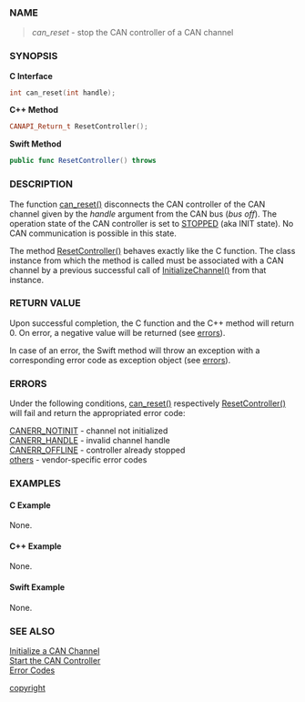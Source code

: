 ### NAME

> *can_reset* - stop the CAN controller of a CAN channel

### SYNOPSIS

<a id="can_reset"></a>
**C Interface**
```C
int can_reset(int handle);
```
<a id="resetcontroller"></a>
**C++ Method**
```C++
CANAPI_Return_t ResetController();
```
<a id="swift_resetcontroller"></a>
**Swift Method**
```Swift
public func ResetController() throws
```

### DESCRIPTION

The function [can_reset()](#can_reset) disconnects the CAN controller of the CAN channel given by the *handle* argument from the CAN bus (*bus off*).
The operation state of the CAN controller is set to [STOPPED](/reference/status_register#status_bit_can_stopped) (aka INIT state).
No CAN communication is possible in this state.

The method [ResetController()](#resetcontroller) behaves exactly like the C function.
The class instance from which the method is called must be associated with a CAN channel by a previous successful call of [InitializeChannel()](/reference/can_init#initializechannel) from that instance.

### RETURN VALUE

Upon successful completion, the C function and the C++ method will return 0. On error, a negative value will be returned (see [errors](#errors)).

In case of an error, the Swift method will throw an exception with a corresponding error code as exception object (see [errors](#errors)).

### ERRORS

Under the following conditions, [can_reset()](#can_reset) respectively [ResetController()](#resetcontroller) will fail and return the appropriated error code:

[CANERR_NOTINIT](/reference/error_codes#error_notinit) - channel not initialized \
[CANERR_HANDLE](/reference/error_codes#error_handle)   - invalid channel handle \
[CANERR_OFFLINE](/reference/error_codes#error_offline) - controller already stopped \
[others](/reference/error_codes#error_vendor)          - vendor-specific error codes

### EXAMPLES

#### C Example

None.

#### C++ Example

None.

#### Swift Example

None.

### SEE ALSO

[Initialize a CAN Channel](/reference/can_init#name) \
[Start the CAN Controller](/reference/can_start#name) \
[Error Codes](/reference/error_codes#name)


[copyright](../copyright.md ':include')